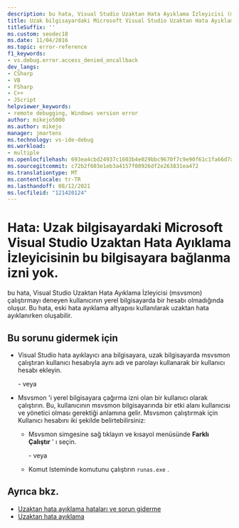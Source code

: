 ```yaml
---
description: bu hata, Visual Studio Uzaktan Hata Ayıklama İzleyicisi (msvsmon) çalıştırmayı deneyen kullanıcının yerel bilgisayarda bir hesabı olmadığında oluşur.
title: Uzak bilgisayardaki Microsoft Visual Studio Uzaktan Hata Ayıklama İzleyicisinin bu bilgisayara bağlanma izni yok
titleSuffix: ''
ms.custom: seodec18
ms.date: 11/04/2016
ms.topic: error-reference
f1_keywords:
- vs.debug.error.access_denied_oncallback
dev_langs:
- CSharp
- VB
- FSharp
- C++
- JScript
helpviewer_keywords:
- remote debugging, Windows version error
author: mikejo5000
ms.author: mikejo
manager: jmartens
ms.technology: vs-ide-debug
ms.workload:
- multiple
ms.openlocfilehash: 693ea4cbd24937c1603b4e029bbc9670f7c9e90f61c1fa66d7aeb2265ebc2fc4
ms.sourcegitcommit: c72b2f603e1eb3a4157f00926df2e263831ea472
ms.translationtype: MT
ms.contentlocale: tr-TR
ms.lasthandoff: 08/12/2021
ms.locfileid: "121420124"
---
```

# <a name="error-the-microsoft-visual-studio-remote-debugging-monitor-on-the-remote-computer-does-not-have-permission-to-connect-to-this-computer"></a>Hata: Uzak bilgisayardaki Microsoft Visual Studio Uzaktan Hata Ayıklama İzleyicisinin bu bilgisayara bağlanma izni yok.

bu hata, Visual Studio Uzaktan Hata Ayıklama İzleyicisi (msvsmon) çalıştırmayı deneyen kullanıcının yerel bilgisayarda bir hesabı olmadığında oluşur. Bu hata, eski hata ayıklama altyapısı kullanılarak uzaktan hata ayıklanırken oluşabilir.

## <a name="to-fix-this-problem"></a>Bu sorunu gidermek için

- Visual Studio hata ayıklayıcı ana bilgisayara, uzak bilgisayarda msvsmon çalıştıran kullanıcı hesabıyla aynı adı ve parolayı kullanarak bir kullanıcı hesabı ekleyin.

   \- veya

- Msvsmon 'i yerel bilgisayara çağırma izni olan bir kullanıcı olarak çalıştırın. Bu, kullanıcının msvsmon bilgisayarında bir etki alanı kullanıcısı ve yönetici olması gerektiği anlamına gelir. Msvsmon çalıştırmak için Kullanıcı hesabını iki şekilde belirtebilirsiniz:

  - Msvsmon simgesine sağ tıklayın ve kısayol menüsünde **Farklı Çalıştır** ' ı seçin.

    \- veya

  - Komut Isteminde komutunu çalıştırın `runas.exe` .

## <a name="see-also"></a>Ayrıca bkz.

- [Uzaktan hata ayıklama hataları ve sorun giderme](../debugger/remote-debugging-errors-and-troubleshooting.md)
- [Uzaktan hata ayıklama](../debugger/remote-debugging.md)
